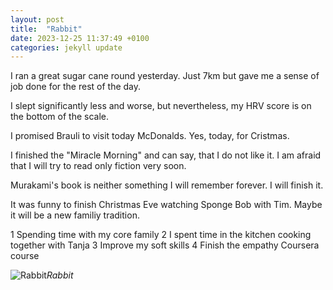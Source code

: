 ```yaml
---
layout: post
title:  "Rabbit"
date: 2023-12-25 11:37:49 +0100
categories: jekyll update
---
```


I ran a great sugar cane round yesterday. Just 7km but gave me a sense of job done for the rest of the day.  

I slept significantly less and worse, but nevertheless, my HRV score is on the bottom of the scale.  

I promised Brauli to visit today McDonalds. Yes, today, for Cristmas.  

I finished the "Miracle Morning" and can say, that I do not like it. I am afraid that I will try to read only fiction very soon.  

Murakami's book is neither something I will remember forever. I will finish it.  

It was funny to finish Christmas Eve watching Sponge Bob with Tim. Maybe it will be a new familiy tradition. 

1 Spending time with my core family
2 I spent time in the kitchen cooking together with Tanja
3 Improve my soft skills
4 Finish the empathy Coursera course



![Rabbit](https://lh3.googleusercontent.com/pw/ABLVV87dZhhgtZsSk9AWi9_K3up_vkC00jgpaoaNevJpYc73jn_9YDQyBJEHOgYQVnx4vkWqpNPbukyhQeOoc4G-hKIlkf8JxPuYo2WKK6kAw38hGfa6QQo=w2400)*Rabbit*&nbsp;



[jekyll-docs]: https://jekyllrb.com/docs/home
[jekyll-gh]:   https://github.com/jekyll/jekyll
[jekyll-talk]: https://talk.jekyllrb.com/
